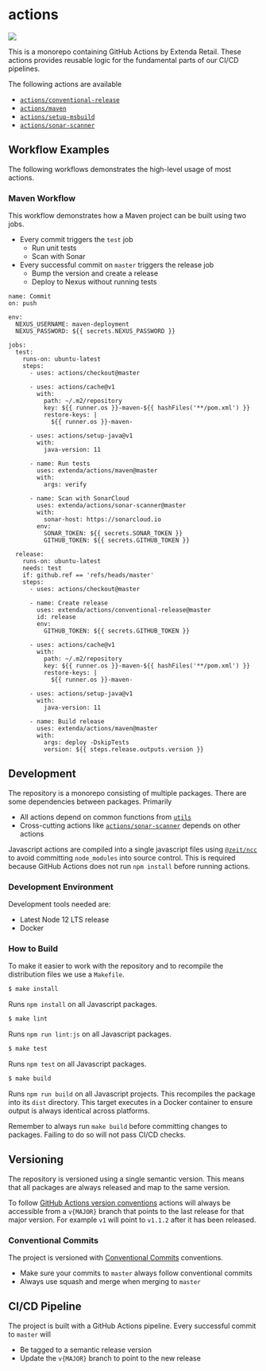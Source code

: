 # actions

![](https://github.com/extenda/actions/workflows/Commit/badge.svg)

This is a monorepo containing GitHub Actions by Extenda Retail. These actions provides reusable logic for
the fundamental parts of our CI/CD pipelines.

The following actions are available

  * [`actions/conventional-release`](conventional-release#readme)
  * [`actions/maven`](maven#readme)
  * [`actions/setup-msbuild`](setup-msbuild#readme)
  * [`actions/sonar-scanner`](sonar-scanner#readme)

## Workflow Examples

The following workflows demonstrates the high-level usage of most actions.

### Maven Workflow

This workflow demonstrates how a Maven project can be built using two jobs.

  * Every commit triggers the `test` job
    * Run unit tests
    * Scan with Sonar
  * Every successful commit on `master` triggers the release job
    * Bump the version and create a release
    * Deploy to Nexus without running tests

```
name: Commit
on: push

env:
  NEXUS_USERNAME: maven-deployment
  NEXUS_PASSWORD: ${{ secrets.NEXUS_PASSWORD }}

jobs:
  test:
    runs-on: ubuntu-latest
    steps:
      - uses: actions/checkout@master

      - uses: actions/cache@v1
        with:
          path: ~/.m2/repository
          key: ${{ runner.os }}-maven-${{ hashFiles('**/pom.xml') }}
          restore-keys: |
            ${{ runner.os }}-maven-

      - uses: actions/setup-java@v1
        with:
          java-version: 11

      - name: Run tests
        uses: extenda/actions/maven@master
        with:
          args: verify

      - name: Scan with SonarCloud
        uses: extenda/actions/sonar-scanner@master
        with:
          sonar-host: https://sonarcloud.io
        env:
          SONAR_TOKEN: ${{ secrets.SONAR_TOKEN }}
          GITHUB_TOKEN: ${{ secrets.GITHUB_TOKEN }}

  release:
    runs-on: ubuntu-latest
    needs: test
    if: github.ref == 'refs/heads/master'
    steps:
      - uses: actions/checkout@master

      - name: Create release
        uses: extenda/actions/conventional-release@master
        id: release
        env:
          GITHUB_TOKEN: ${{ secrets.GITHUB_TOKEN }}

      - uses: actions/cache@v1
        with:
          path: ~/.m2/repository
          key: ${{ runner.os }}-maven-${{ hashFiles('**/pom.xml') }}
          restore-keys: |
            ${{ runner.os }}-maven-

      - uses: actions/setup-java@v1
        with:
          java-version: 11

      - name: Build release
        uses: extenda/actions/maven@master
        with:
          args: deploy -DskipTests
          version: ${{ steps.release.outputs.version }}
``` 

## Development

The repository is a monorepo consisting of multiple packages. There are some dependencies between packages. Primarily

  * All actions depend on common functions from [`utils`](utils)
  * Cross-cutting actions like [`actions/sonar-scanner`](sonar-scanner) depends on other actions
  
Javascript actions are compiled into a single javascript files using [`@zeit/ncc`](https://www.npmjs.com/package/@zeit/ncc) 
to avoid committing `node_modules` into source control. This is required because GitHub Actions does not run `npm install` 
before running actions.

### Development Environment

Development tools needed are:

  * Latest Node 12 LTS release
  * Docker

### How to Build

To make it easier to work with the repository and to recompile the distribution files we use a `Makefile`.

```bash
$ make install
```
Runs `npm install` on all Javascript packages.

```bash
$ make lint
```
Runs `npm run lint:js` on all Javascript packages.

```bash
$ make test
```
Runs `npm test` on all Javascript packages.

```bash
$ make build
```
Runs `npm run build` on all Javascript projects. This recompiles the package into its `dist` directory. This target
executes in a Docker container to ensure output is always identical across platforms.

Remember to always run `make build` before committing changes to packages. Failing to do so will not pass CI/CD checks.

## Versioning

The repository is versioned using a single semantic version. This means that all packages are always released and map 
to the same version.

To follow [GitHub Actions version conventions](https://github.com/actions/toolkit/blob/master/docs/action-versioning.md)
actions will always be accessible from a `v{MAJOR}` branch that points to the last release for that major version. 
For example `v1` will point to `v1.1.2` after it has been released.

### Conventional Commits

The project is versioned with [Conventional Commits](https://www.conventionalcommits.org/en/v1.0.0/) conventions.

  * Make sure your commits to `master` always follow conventional commits
  * Always use squash and merge when merging to `master`
  
## CI/CD Pipeline

The project is built with a GitHub Actions pipeline. Every successful commit to `master` will

  * Be tagged to a semantic release version
  * Update the `v{MAJOR}` branch to point to the new release
